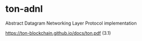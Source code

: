 # ton-adnl

Abstract Datagram Networking Layer Protocol implementation

https://ton-blockchain.github.io/docs/ton.pdf (3.1)
